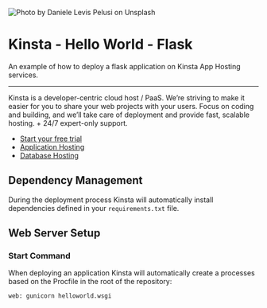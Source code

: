 ![Photo by Daniele Levis Pelusi on Unsplash](https://user-images.githubusercontent.com/2342458/202704431-d5eda12f-a1eb-4f05-be84-de14872b57db.png)

# Kinsta - Hello World - Flask

An example of how to deploy a flask application on Kinsta App Hosting services.

---
Kinsta is a developer-centric cloud host / PaaS. We’re striving to make it easier for you to share your web projects with your users. Focus on coding and building, and we’ll take care of deployment and provide fast, scalable hosting. + 24/7 expert-only support.

- [Start your free trial](https://kinsta.com/signup/?product_type=app-db)
- [Application Hosting](https://kinsta.com/application-hosting)
- [Database Hosting](https://kinsta.com/database-hosting)

## Dependency Management

During the deployment process Kinsta will automatically install dependencies defined in your `requirements.txt` file.

## Web Server Setup

### Start Command

When deploying an application Kinsta will automatically create a processes based on the Procfile in the root of the repository:

```
web: gunicorn helloworld.wsgi
```
